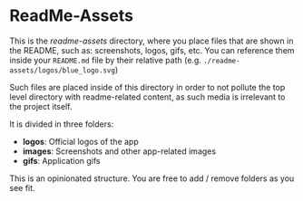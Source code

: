 # ReadMe-Assets

This is the _readme-assets_ directory, where you place files that are shown in the README, such as:
screenshots, logos, gifs, etc. You can reference them inside your `README.md` file by their relative path (e.g. `./readme-assets/logos/blue_logo.svg`)

Such files are placed inside of this directory in order to not pollute the top level directory with readme-related content, as such media is irrelevant to the project itself.

It is divided in three folders:

- **logos**: Official logos of the app
- **images**: Screenshots and other app-related images
- **gifs**: Application gifs

This is an opinionated structure. You are free to add / remove folders as you see fit.
